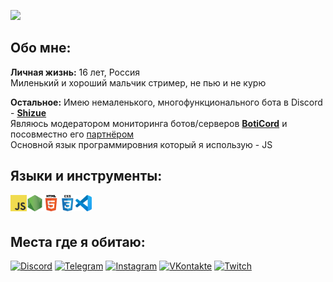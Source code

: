 ![](https://komarev.com/ghpvc/?username=masero01)
## Обо мне:
**Личная жизнь:**
16 лет, Россия
<br/>
 Миленький и хороший мальчик стример, не пью и не курю
<br/>

**Остальное:**
Имею немаленького, многофункционального бота в Discord - [**Shizue**](https://sqdsh.top/shizue)
<br/>
Являюсь модератором мониторинга ботов/серверов [**BotiCord**](https://boticord.top/?ref=shizue) и посовместно его [партнёром](https://boticord.top/partners)
<br/>
Основной язык программировния который я использую - JS
<br/>



## Языки и инструменты:
<img align="left" alt="JavaScript" width="26px" src="https://raw.githubusercontent.com/github/explore/80688e429a7d4ef2fca1e82350fe8e3517d3494d/topics/javascript/javascript.png" />
<img align="left" alt="Node.js" width="26px" src="https://raw.githubusercontent.com/github/explore/80688e429a7d4ef2fca1e82350fe8e3517d3494d/topics/nodejs/nodejs.png" />
<img align="left" alt="HTML5" width="26px" src="https://raw.githubusercontent.com/github/explore/80688e429a7d4ef2fca1e82350fe8e3517d3494d/topics/html/html.png"/>
<img align="left" alt="CSS3" width="26px" src="https://raw.githubusercontent.com/github/explore/80688e429a7d4ef2fca1e82350fe8e3517d3494d/topics/css/css.png"/>
<img align="left" alt="Visual Studio Code" width="26px" src="https://raw.githubusercontent.com/github/explore/80688e429a7d4ef2fca1e82350fe8e3517d3494d/topics/visual-studio-code/visual-studio-code.png"/>

<br/>
<br/>

 ## Места где я обитаю:
[![Discord](https://img.shields.io/badge/-Discord-3C2886?style=for-the-badge&logo=Discord&logoColor=1195F5)](https://discord.com/ptYPqYh)
[![Telegram](https://img.shields.io/badge/-Telegram-3C2886?style=for-the-badge&logo=telegram&logoColor=27A0D9)](https://t.me/maserokun)
[![Instagram](https://img.shields.io/badge/-Instagram-3C2886?style=for-the-badge&logo=instagram&logoColor=B4068E)](https://www.instagram.com/masero01)
[![VKontakte](https://img.shields.io/badge/-Vkontakte-3C2886?style=for-the-badge&logo=Vk&logoColor=149FDC)](https://vk.com/masero_kun)
[![Twitch](https://img.shields.io/badge/-Twitch-3C2886?style=for-the-badge&logo=Twitch&logoColor=974FFF)](https://twitch.tv/masero01)

